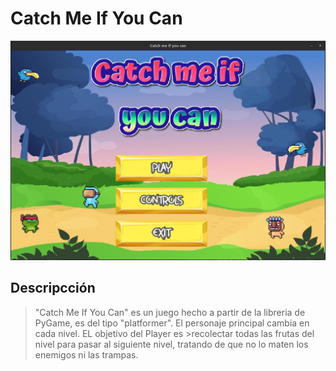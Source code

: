 #  Catch Me If You Can 


![Pantalla Principal](src/Recursos/Image/Portada.png)



## Descripcción 

>"Catch Me If You Can" es un juego hecho a partir de la libreria de PyGame, es del tipo "platformer". El personaje principal cambia en cada nivel. EL objetivo del Player es >recolectar todas las frutas del nivel para pasar al siguiente nivel, tratando de que no lo maten los enemigos ni las trampas.



